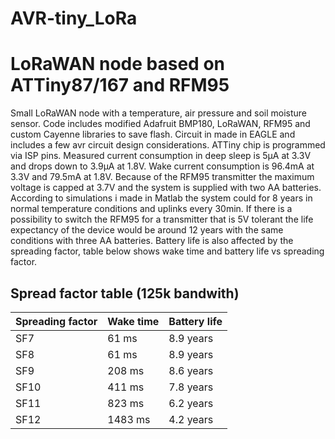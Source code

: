 # AVR-tiny_LoRa
# LoRaWAN node based on ATTiny87/167 and RFM95 #

Small LoRaWAN node with a temperature, air pressure and soil moisture sensor. Code includes modified Adafruit BMP180, LoRaWAN, RFM95 and custom Cayenne libraries to save flash. Circuit in made in EAGLE and includes a few avr circuit design considerations. ATTiny chip is programmed via ISP pins. Measured current consumption in deep sleep is 5μA at 3.3V and drops down to 3.9μA at 1.8V. Wake current consumption is 96.4mA at 3.3V and 79.5mA at 1.8V. Because of the RFM95 transmitter the maximum voltage is capped at 3.7V and the system is supplied with two AA batteries. According to simulations i made in Matlab the system could for 8 years in normal temperature conditions and uplinks every 30min. If there is a possibility to switch the RFM95 for a transmitter that is 5V tolerant the life expectancy of the device would be around 12 years with the same conditions with three AA batteries. Battery life is also affected by the spreading factor, table below shows wake time and battery life vs spreading factor.  


## Spread factor table (125k bandwith)

| Spreading factor  | Wake time | Battery life |
| ------------- | ------------- | ------------- |
| SF7 | 61 ms | 8.9 years |
| SF8 | 61 ms | 8.9 years |
| SF9 | 208 ms | 8.6 years |
| SF10 | 411 ms | 7.8 years |
| SF11 | 823 ms | 6.2 years |
| SF12 | 1483 ms | 4.2 years |
